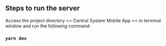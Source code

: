 ## Steps to run the server

Access the project directory >> Central System Mobile App << in terminal window and run the following command:

### `yarn dev`
